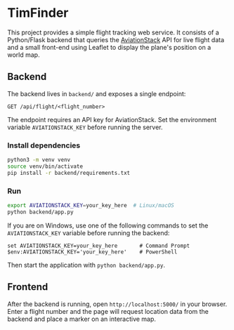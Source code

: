 # TimFinder

This project provides a simple flight tracking web service. It consists of a
Python/Flask backend that queries the [AviationStack](https://aviationstack.com/)
API for live flight data and a small front-end using Leaflet to display the
plane's position on a world map.

## Backend

The backend lives in `backend/` and exposes a single endpoint:

```
GET /api/flight/<flight_number>
```

The endpoint requires an API key for AviationStack. Set the environment variable
`AVIATIONSTACK_KEY` before running the server.

### Install dependencies

```bash
python3 -m venv venv
source venv/bin/activate
pip install -r backend/requirements.txt
```

### Run

```bash
export AVIATIONSTACK_KEY=your_key_here  # Linux/macOS
python backend/app.py
```

If you are on Windows, use one of the following commands to set the
`AVIATIONSTACK_KEY` variable before running the backend:

```
set AVIATIONSTACK_KEY=your_key_here       # Command Prompt
$env:AVIATIONSTACK_KEY='your_key_here'    # PowerShell
```

Then start the application with `python backend/app.py`.

## Frontend

After the backend is running, open `http://localhost:5000/` in your browser.
Enter a flight number and the page will request location data from the backend
and place a marker on an interactive map.
